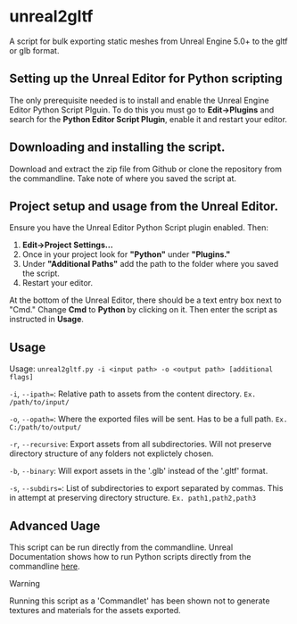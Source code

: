 # unreal2gltf
A script for bulk exporting static meshes from Unreal Engine 5.0+ to the gltf or glb format.

## Setting up the Unreal Editor for Python scripting
The only prerequisite needed is to install and enable the Unreal Engine Editor Python Script Plguin. To do this you must go to **Edit->Plugins** and search for the **Python Editor Script Plugin**, enable it and restart your editor.

## Downloading and installing the script.
Download and extract the zip file from Github or clone the repository from the commandline. Take note of where you saved the script at.


## Project setup and usage from the Unreal Editor.
Ensure you have the Unreal Editor Python Script plugin enabled. Then:
1. **Edit->Project Settings...**
2. Once in your project look for **"Python"** under **"Plugins."**
3. Under **"Additional Paths"** add the path to the folder where you saved the script.
4. Restart your editor.

At the bottom of the Unreal Editor, there should be a text entry box next to "Cmd." Change **Cmd** to **Python** by clicking on it. Then enter the script as instructed in **Usage**.

## Usage

Usage: `unreal2gltf.py -i <input path> -o <output path> [additional flags] `

`-i`, `--ipath=`: Relative path to assets from the content directory. `Ex. /path/to/input/`

`-o`, `--opath=`: Where the exported files will be sent. Has to be a full path. `Ex. C:/path/to/output/`

`-r`, `--recursive`: Export assets from all subdirectories. Will not preserve directory structure of any folders not explictely chosen.

`-b`, `--binary`: Will export assets in the '.glb' instead of the '.gltf' format.

`-s`, `--subdirs=`: List of subdirectories to export separated by commas. This in attempt at preserving directory structure. `Ex. path1,path2,path3`

## Advanced Uage
This script can be run directly from the commandline. Unreal Documentation shows how to run Python scripts directly from the commandline [here](https://docs.unrealengine.com/5.0/en-US/scripting-the-unreal-editor-using-python/#thecommandline).
>[!WARNING]
> Running this script as a 'Commandlet' has been shown not to generate textures and materials for the assets exported.
